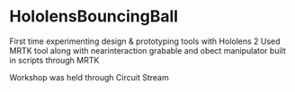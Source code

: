 # HololensBouncingBall

First time experimenting design & prototyping tools with Hololens 2
Used MRTK tool along with nearinteraction grabable and obect manipulator built in scripts through MRTK

Workshop was held through Circuit Stream
